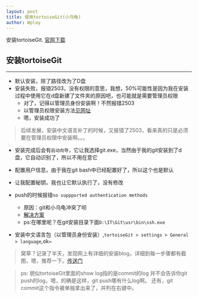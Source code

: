 ```yaml
---
layout: post
title: 使用tortoiseGit(小乌龟)
author: Wplay
---
```


安装tortoiseGit. [官网下载](https://tortoisegit.org/download/) 
<!-- wplay -->

## 安装tortoiseGit
-----

- 默认安装，除了路径改为了D盘
- 安装失败，报错2503，没有权限的意思，我想，50%可能性是因为我在安装过程中使用它在d盘新建了文件夹的原因吧，也可能就是需要管理员权限
	+ 对了，记得以管理员身份安装啊！不然报错2503
	+ 以管理员权限安装方法[见网址](http://blog.csdn.net/leedaning/article/details/53138664)
	+ 嗯，安装成功了

> 后续发展，安装中文语言补丁的时候，又报错了2503，看来真的只是必须要在管理员权限中安装啊。。。
> 
> 

- 安装完成后会有`启动向导`，它让我选择git.exe，当然由于我的git安装到了d盘，它自动识别了，所以不用在意它
- 配置用户信息，由于我在git bash中已经配置好了，所以这个也是默认
- 让我配置秘钥，我也让它默认执行了，没有修改
- push的时候报错`no suppported authentication methods`
	+ 原因：git和小乌龟冲突了呗
	+ [解决方案](http://blog.csdn.net/yym6789/article/details/53807640)
	+ ps:在哪里呢？在git安装目录下面`D:\IT\Git\usr\bin\ssh.exe`

- 安装中文语言包（以管理员身份安装）,`tortoiseGit > settings > General > language`,ok~

> 窝草？记录了半天，发现网上有详细的安装blog，详细到每一步骤都有截图，嗯，推荐一下。[传送门](http://blog.csdn.net/renfufei/article/details/41647937)
> 


> ps: 貌似tortoiseGit里面的show log指的是commit的log
> 并不会告诉你git push的log，嗯，的确是这样，git push哪有什么log啊。
> 还有，git commit这个指令被单独拿出来了，并列在右键中。